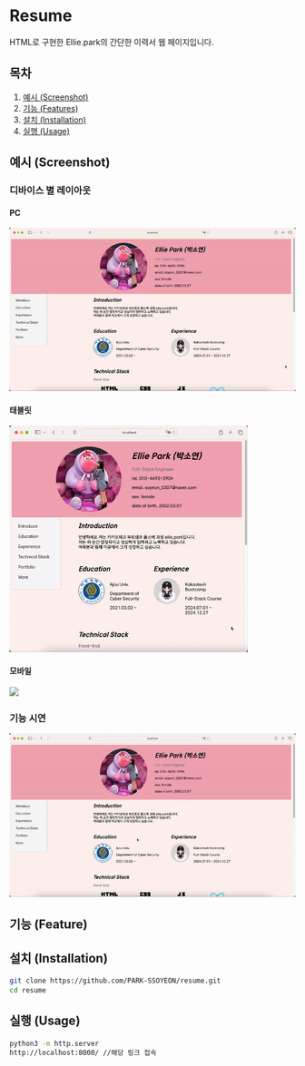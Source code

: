 # Resume

HTML로 구현한 Ellie.park의 간단한 이력서 웹 페이지입니다.

## 목차

1. [예시 (Screenshot)](#예시-screenshot)
2. [기능 (Features)](#기능-features)
3. [설치 (Installation)](#설치-installation)
4. [실행 (Usage)](#실행-usage)

## 예시 (Screenshot)

### 디바이스 별 레이아웃
#### PC
<img src="img/resume_screenshot_PC.gif" width="720" height=auto/>

#### 태블릿
<img src="img/resume_screenshot_Tablet.gif" width="420" height=auto/>

#### 모바일
<img src="img/resume_screenshot_mobile.gif" width="300" height=auto/> 

### 기능 시연
<img src="img/resume_screenshot.gif" width="720" height=auto/>

## 기능 (Feature)



## 설치 (Installation)

```bash
git clone https://github.com/PARK-SSOYEON/resume.git
cd resume
```

## 실행 (Usage)
```bash
python3 -m http.server
http://localhost:8000/ //해당 링크 접속
```
